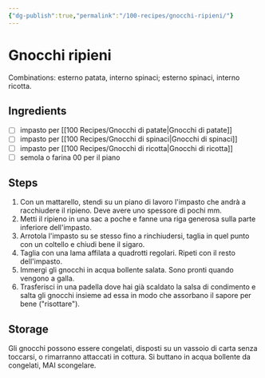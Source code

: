 ```yaml
---
{"dg-publish":true,"permalink":"/100-recipes/gnocchi-ripieni/"}
---
```


# Gnocchi ripieni
Combinations: esterno patata, interno spinaci; esterno spinaci, interno ricotta.
## Ingredients
- [ ] impasto per [[100 Recipes/Gnocchi di patate\|Gnocchi di patate]]
- [ ] impasto per [[100 Recipes/Gnocchi di spinaci\|Gnocchi di spinaci]]
- [ ] impasto per [[100 Recipes/Gnocchi di ricotta\|Gnocchi di ricotta]]
- [ ] semola o farina 00 per il piano
## Steps
1. Con un mattarello, stendi su un piano di lavoro l'impasto che andrà a racchiudere il ripieno. Deve avere uno spessore di pochi mm.
2. Metti il ripieno in una sac a poche e fanne una riga generosa sulla parte inferiore dell'impasto.
3. Arrotola l'impasto su se stesso fino a rinchiudersi, taglia in quel punto con un coltello e chiudi bene il sigaro.
4. Taglia con una lama affilata a quadrotti regolari. Ripeti con il resto dell'impasto.
5. Immergi gli gnocchi in acqua bollente salata. Sono pronti quando vengono a galla.
6.  Trasferisci in una padella dove hai già scaldato la salsa di condimento e salta gli gnocchi insieme ad essa in modo che assorbano il sapore per bene ("risottare").
## Storage
Gli gnocchi possono essere congelati, disposti su un vassoio di carta senza toccarsi, o rimarranno attaccati in cottura. Si buttano in acqua bollente da congelati, MAI scongelare.